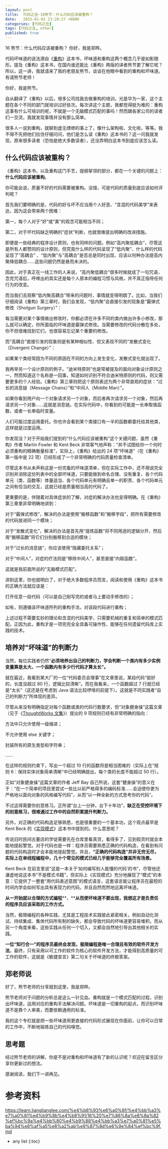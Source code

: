 ```yaml
---
layout: post
title:  代码之丑-16熊节：什么代码应该被重构？
date:   2015-01-01 23:20:27 +0800
categories: [代码之丑]
tags: [代码之丑, other]
published: true
---
```




16 熊节：什么代码应该被重构？
你好，我是郑晔。

代码坏味道的说法源自《[重构](https://book.douban.com/subject/30468597/)》这本书，坏味道和重构这两个概念几乎是如影随形。提及《重构》这本书，在国内谁还能比《重构》两版的译者熊节更了解它呢？所以，这一讲，我就请来了我的老朋友熊节，谈谈在他眼中看到的重构和坏味道。有请熊节老师！

你好，我是熊节。

自从翻译了《重构》以后，很多公司找我去做重构的培训，光是华为一家，这个主题在各个不同的部门就培训过好些次。每次讲这个主题，我都觉得挺为难的：重构这事有什么可培训的呢，不就是一个无脑模式匹配的事吗！然而跟各家公司的读者们一交流，我就发现事情并没有那么简单。

很多人一说到重构，就聊到虚无缥缈的事上了，像什么架构啦、文化啦，等等。我不得不先把他们拉住仔细问问，他们是怎么读《重构》这本书的？这一问我就发现，原来很多读者（恐怕是绝大多数读者），还没弄明白这本书到底应该怎么读。

## 什么代码应该被重构？

《重构》这本书，以及重构这门手艺，提纲挈领的部分，都在一个关键的问题上：**什么代码应该被重构**。

你可能会说，质量不好的代码需要被重构。没错，可是代码的质量到底应该如何评判呢？

首先我们要明确的是，代码的好与坏不应当用个人好恶、“含混的代码美学”来表达，因为这会带来两个困难：

第一，每个人对于“好”或“美”的观念可能相当不同；

第二，对于坏代码缺乏明确的“症状”判断，也就很难提出明确的改进措施。

即便是一些经典的程序设计原则，也有同样的问题。例如“高内聚低耦合”，尽管这是所有人都赞同的设计原则，但究竟什么样的代码呈现了“低内聚”、什么样的代码呈现了“高耦合” 、“低内聚”与“高耦合”是否总是同时出现、应该以何种办法提高内聚降低耦合……这些问题仍然是悬而未决的。

因此，对于真正在一线工作的人来说，“高内聚低耦合”很多时候就成了一句咒语，念完咒语后，呼唤出的其实还是每个人原本的编程习惯与风格，并不真正指导任何行为的改变。

而当我们去观察“低内聚高耦合”带来的问题时，事情就变得明朗了。比如，当我们仔细阅读《重构》第三章时，我们会发现，“低内聚”会直接引发的现象是“霰弹式修改（Shotgun Surgery）”：

每当需要对某个事情做出修改时，你都必须在许多不同的类内做出许多小修改，那么就可以确定，你所面临的坏味道是霰弹式修改。当需要修改的代码分散在多处，你不但很难找到它们，也很容易忘记某个重要的修改。

而“高耦合”直接引发的现象则是有某种相似性、但又表现不同的“发散式变化（Divergent Change）”：

如果某个类经常因为不同的原因在不同的方向上发生变化，发散式变化就出现了。

我再举另一个设计原则的例子。“迪米特原则”也是常被提及的面向对象设计原则之一，然而知道这个名称是一回事，知道如何识别不符合迪米特原则的代码，则又需要更多的个人经验。《重构》第三章则把这个原则表述为两个非常直观的症状：“过长的消息链（Message Chains）”和“中间人（Middle Man）”。

如果你看到用户向一个对象请求另一个对象，而后者再次请求另一个对象，然后再请求另一个对象……这就是消息链。在实际代码中，你看到的可能是一长串取值函数，或者一长串临时变量。

人们可能过度运用委托。你也许会看到某个类接口有一半的函数都委托给其他类，这样就是过度运用。

你发现没？对于开始我们提到的“什么代码应该被重构”这个关键问题，虽然《重构》作者 Martin Fowler 和 Kent Beck 非常客气地声称：“并不试图给你一个何时必须重构的精确衡量标准”，实际上，《重构》给出的 24 项“坏味道”（在《重构》第一版中是 22 项）已经形成了一个非常明确的代码质量检查清单。

尽管这本书从未声称这是一份完备的坏味道清单，但在实际工作中，还不用说完全识别并消除这份列表中的全部坏味道，只要能做到命名合理、没有重复、各个代码单元（类、函数等）体量适当、各个代码单元有明确且单一的职责、各个代码单元之间有恰当的交互，这就已经是质量相当高的代码了。

更重要的是，伴随着对具体症状的了解，对症的解决办法也变得明确。在《重构》第三章里非常明确地讲到：

对于“霰弹式修改”，解决的办法是使用“搬移函数”和“搬移字段”，把所有需要修改的代码放进同一个模块；

对于“发散式变化”，解决的办法是首先用“提炼函数”将不同用途的逻辑分开，然后用“搬移函数”将它们分别搬移到合适的模块；

对于“过长的消息链”，你应该使用“隐藏委托关系”；

对于“中间人”，对症的疗法则是“移除中间人”，甚至直接“内联函数”。

这就是我前面所说的“无脑模式匹配”。

讲到这里，你也就明白了，对于绝大多数程序员而言，阅读和使用《重构》这本书的正确方法就应该是：

打开任意一段代码（可以是自己刚写完的或者马上要动手修改的）；

如有，则遵循该坏味道所列的重构手法，对该段代码进行重构；

上述过程不需要玄妙的理论和含混的代码美学，只需要机械的重复和简单的模式匹配。正因为此，重构才是一项完完全全具备可操作性、能够在任何遗留代码库上实践的技术。

## 培养对“坏味道”的判断力

当然，每位实践者仍然“**必须培养出自己的判断力，学会判断一个类内有多少实例变量算是太大、一个函数内有多少行代码才算太长”。**

就在最近，我看到某大厂的一位“代码委员会理事”在文章里说，某段代码“挺好的，长度没超过 80 行，逻辑比较清晰”。而在我看来，一个函数超过 7 行就已经是“太长”（这还是在考虑到 Java 语法比较啰嗦的前提下）。这就是不同实践者“自己的判断力”所体现的差异。

尽管从来没有明确指定对每个函数或类的代码行数要求，但“对象健身操”这篇文章（见于《[ThoughtWorks 文集](https://www.infoq.cn/minibook/thoughtworks-anthology)》）提出的 9 项规则已经有非常明确的指向：

方法中只允许使用一级缩进；

不允许使用 else 关键字；

封装所有的原生类型和字符串；

……

在这样的规则约束下，写出一个超过 10 行的函数将是相当困难的（实际上在“规则 6：保持实体对象简单清晰”中已经明确提出，每个类的长度不能超过 50 行）。

正如“对象健身操”这篇文章的作者 Jeff Bay 自己所说，这套“健身操”的意义在于：“在一个简单的项目里尝试一些比以前严格得多的编码标准……会迫使你更为严格地以面向对象的风格编写代码”，从而“以一种全新的方式思考你的代码”。

不过这得需要你刻意练习。正所谓“台上一分钟，台下十年功”，**缺乏在受控环境下的刻意练习，很难通过工作中的自然积累提升判断力。**

另外，对正确的代码构造足够熟悉，也是很重要的一个基本功，这个观点最早是 Kent Beck 的《[实现模式](http://book.douban.com/subject/3324516/)》这本书中提到的。什么意思呢？

传说旧时民间古董店的学徒需要先在仓库里看真货，看得多了，见到假货时就会本能地提起警觉。对于代码也是一样：程序员需要熟悉正确的代码构造，在看到有问题的代码构造时才会本能地提起警觉。并且，**“正确的代码构造”并非无穷无尽，实际上在单线程编程中，几十个常见的模式已经几乎能够完全覆盖所有场景。**

Kent Beck 在前言里说“这是一本关于‘如何编写别人能懂的代码’的书”，尽管他还谦虚地说这本书“不是模式书籍”，但实际上《实现模式》充分地展现了“模式”的本意：它提供了一整套“用代码表述意图”的模式语言，这套语言能让程序员在最短的时间内学会如何写出具有表现力的代码，并且自然而然地远离坏味道。

**从一开始就以合理的方式编程****，****从而使坏味道不要出现，我想这才是负责任的程序员应该采取的工作方式。**

当然，极限编程的各种实践，尤其是工程技术实践彼此紧密相关。例如自动化测试、持续集成、集体代码所有制的缺失，都会导致代码的坏味道更容易堆积。而从另一个角度来看，这些实践从任何一个切入，又都会自然地引导出其他相关的实践。

**一位“知行合一”的程序员最终会发现，极限编程是唯一合理且有效的软件开发方法**。最终，只有采用以可工作的软件为核心的软件开发方法，才能得到高质量的可工作的软件，这就是《敏捷宣言》第二句关于坏味道的终极答案。

## 郑老师说

好了，熊节老师的分享就到这里，我是郑晔。

熊节老师对于问题的分析总是这么一针见血。重构就是一个模式匹配的过程，识别出坏味道，运用对应的重构手法解决问题。坏味道是一切重构的起点，而识别坏味道不是靠个人审美，而要依赖通用的标准。

我的这个专栏就是把一些坏味道用更直接的代码形式展现在你面前，让你可以日常的工作中，不断地锻炼自己的代码嗅觉。

## 思考题

经过熊节老师的讲解，你是不是对重构和坏味道有了新的认识呢？欢迎在留言区分享你更新过的想法。

感谢阅读，我们下一讲再见。




# 参考资料

https://learn.lianglianglee.com/%e4%b8%93%e6%a0%8f/%e4%bb%a3%e7%a0%81%e4%b9%8b%e4%b8%91/16%20%e7%86%8a%e8%8a%82%ef%bc%9a%e4%bb%80%e4%b9%88%e4%bb%a3%e7%a0%81%e5%ba%94%e8%af%a5%e8%a2%ab%e9%87%8d%e6%9e%84%ef%bc%9f.md

* any list
{:toc}
